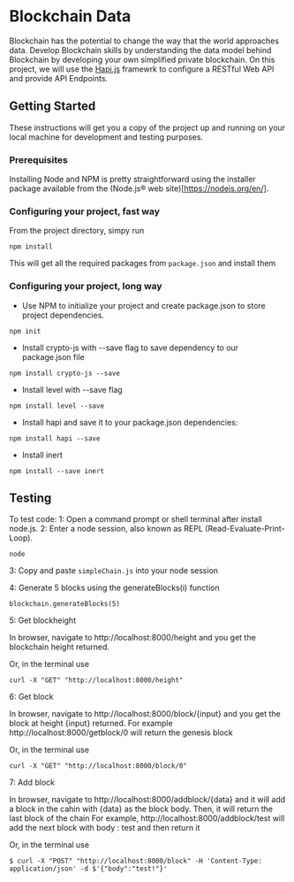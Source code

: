# Blockchain Data

Blockchain has the potential to change the way that the world approaches data. Develop Blockchain skills by understanding the data model behind Blockchain by developing your own simplified private blockchain.
On this project, we will use the [Hapi.js](https://hapijs.com/) framewrk to configure a RESTful Web API and provide API Endpoints.

## Getting Started

These instructions will get you a copy of the project up and running on your local machine for development and testing purposes.

### Prerequisites

Installing Node and NPM is pretty straightforward using the installer package available from the (Node.js® web site)[https://nodejs.org/en/].

### Configuring your project, fast way

From the project directory, simpy run 
```
npm install
```
This will get all the required packages from `package.json` and install them


### Configuring your project, long way

- Use NPM to initialize your project and create package.json to store project dependencies.
```
npm init
```
- Install crypto-js with --save flag to save dependency to our package.json file
```
npm install crypto-js --save
```
- Install level with --save flag
```
npm install level --save
```
- Install hapi and save it to your package.json dependencies:
```
npm install hapi --save
```
- Install inert
```
npm install --save inert
```

## Testing

To test code:
1: Open a command prompt or shell terminal after install node.js.
2: Enter a node session, also known as REPL (Read-Evaluate-Print-Loop).
```
node
```
3: Copy and paste `simpleChain.js` into your node session

4: Generate 5 blocks using the generateBlocks(i) function
```
blockchain.generateBlocks(5)
```
5: Get blockheight

In browser, navigate to http://localhost:8000/height and you get the blockchain height returned.

Or, in the terminal use

`curl -X "GET" "http://localhost:8000/height"`

6: Get block

In browser, navigate to http://localhost:8000/block/{input} and you get the block at height {input} returned.
For example http://localhost:8000/getblock/0 will return the genesis block

Or, in the terminal use

`curl -X "GET" "http://localhost:8000/block/0"`


7: Add block

In browser, navigate to http://localhost:8000/addblock/{data} and it will add a block in the cahin with {data} as the block body.
Then, it will return the last block of the chain
For example, http://localhost:8000/addblock/test will add the next block with body : test
and then return it

Or, in the terminal use 
```
$ curl -X "POST" "http://localhost:8000/block" -H 'Content-Type: application/json' -d $'{"body":"test!"}'
```

